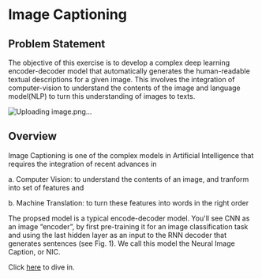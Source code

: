 # Image Captioning

## Problem Statement

The objective of this exercise is to develop a complex deep learning encoder-decoder model that automatically generates the human-readable textual descriptions for a given image. This involves the integration of computer-vision to understand the contents of the image and language model(NLP) to turn this understanding of images to texts. 

![Uploading image.png…]()


## Overview
Image Captioning is one of the complex models in Artificial Intelligence that requires the integration of recent advances in

a. Computer Vision: to understand the contents of an image, and tranform into set of features 
and

b. Machine Translation: to turn these features into words in the right order

The propsed model is a typical encode-decoder model. You'll see CNN as an image “encoder”, by first pre-training it for an image classification task and using the last hidden layer as an input to the RNN decoder that generates sentences (see Fig. 1). We call this model the Neural Image Caption, or NIC.

Click [here](https://arxiv.org/pdf/1411.4555.pdf) to dive in.

